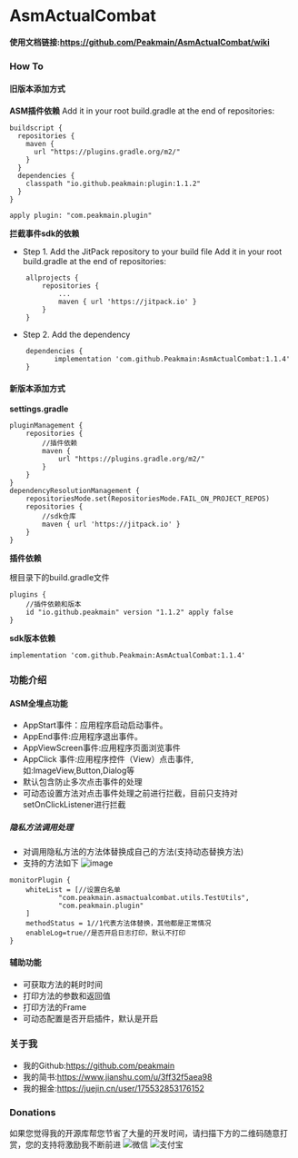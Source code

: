 # AsmActualCombat
**使用文档链接:https://github.com/Peakmain/AsmActualCombat/wiki**

### How To

#### 旧版本添加方式

**ASM插件依赖**
Add it in your root build.gradle at the end of repositories:
```
buildscript {
  repositories {
    maven {
      url "https://plugins.gradle.org/m2/"
    }
  }
  dependencies {
    classpath "io.github.peakmain:plugin:1.1.2"
  }
}

apply plugin: "com.peakmain.plugin"
```
**拦截事件sdk的依赖**
- Step 1. Add the JitPack repository to your build file
Add it in your root build.gradle at the end of repositories:
```
	allprojects {
		repositories {
			...
			maven { url 'https://jitpack.io' }
		}
	}
```
- Step 2. Add the dependency
```
	dependencies {
	       implementation 'com.github.Peakmain:AsmActualCombat:1.1.4'
	}
```
#### 新版本添加方式

**settings.gradle**
```
pluginManagement {
    repositories {
        //插件依赖
        maven {
            url "https://plugins.gradle.org/m2/"
        }
    }
}
dependencyResolutionManagement {
    repositoriesMode.set(RepositoriesMode.FAIL_ON_PROJECT_REPOS)
    repositories {
        //sdk仓库
        maven { url 'https://jitpack.io' }
    }
}
```

**插件依赖**

根目录下的build.gradle文件
```
plugins {
    //插件依赖和版本
    id "io.github.peakmain" version "1.1.2" apply false
}
```
**sdk版本依赖**

```
implementation 'com.github.Peakmain:AsmActualCombat:1.1.4'
```

### 功能介绍
#### ASM全埋点功能
- AppStart事件：应用程序启动启动事件。
- AppEnd事件:应用程序退出事件。
- AppViewScreen事件:应用程序页面浏览事件
- AppClick 事件:应用程序控件（View）点击事件,如:ImageView,Button,Dialog等
- 默认包含防止多次点击事件的处理
- 可动态设置方法对点击事件处理之前进行拦截，目前只支持对setOnClickListener进行拦截
##### 隐私方法调用处理
- 对调用隐私方法的方法体替换成自己的方法(支持动态替换方法)
- 支持的方法如下
![image](https://user-images.githubusercontent.com/26482737/170660484-740f1399-3a28-4245-9e2b-adc4fb268633.png)
```
monitorPlugin {
    whiteList = [//设置白名单
            "com.peakmain.asmactualcombat.utils.TestUtils",
            "com.peakmain.plugin"
    ]
    methodStatus = 1//1代表方法体替换，其他都是正常情况
    enableLog=true//是否开启日志打印，默认不打印
}

```

#### 辅助功能
- 可获取方法的耗时时间
- 打印方法的参数和返回值
- 打印方法的Frame
- 可动态配置是否开启插件，默认是开启

### 关于我
- 我的Github:https://github.com/peakmain
- 我的简书:https://www.jianshu.com/u/3ff32f5aea98
- 我的掘金:https://juejin.cn/user/175532853176152

### Donations
如果您觉得我的开源库帮您节省了大量的开发时间，请扫描下方的二维码随意打赏，您的支持将激励我不断前进
![微信](https://user-images.githubusercontent.com/26482737/184805287-0561a7e2-da13-4ef4-b367-c5e8672c121d.jpg)
![支付宝](https://user-images.githubusercontent.com/26482737/184805306-f44511a7-7660-4fe1-9f07-305005576c2c.jpg)
